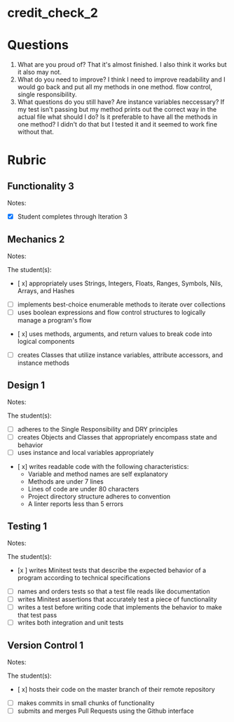 # credit_check_2
# Questions

1. What are you proud of?
That it's almost finished. I also think it works but it also may not. 
1. What do you need to improve?
I think I need to improve readability and I would go back and put all my methods in one method. 
flow control, single responsibility. 
1. What questions do you still have?
Are instance variables neccessary? If my test isn't passing but my method prints out the correct way in the actual file what should I do? Is it preferable to have all the methods in one method? I didn't do that but I tested it and it seemed to work fine without that. 
# Rubric

## Functionality 3

Notes:

- [x] Student completes through Iteration 3

## Mechanics 2

Notes:

The student(s):

- [ x] appropriately uses Strings, Integers, Floats, Ranges, Symbols, Nils, Arrays, and Hashes
- [ ] implements best-choice enumerable methods to iterate over collections
- [ ] uses boolean expressions and flow control structures to logically manage a program's flow
- [ x] uses methods, arguments, and return values to break code into logical components
- [ ] creates Classes that utilize instance variables, attribute accessors, and instance methods

## Design 1

Notes:

The student(s):

- [ ] adheres to the Single Responsibility and DRY principles
- [ ] creates Objects and Classes that appropriately encompass state and behavior
- [ ] uses instance and local variables appropriately
- [ x] writes readable code with the following characteristics:
    * Variable and method names are self explanatory
    * Methods are under 7 lines
    * Lines of code are under 80 characters
    * Project directory structure adheres to convention
    * A linter reports less than 5 errors

## Testing 1

Notes:

The student(s):

- [x ] writes Minitest tests that describe the expected behavior of a program according to technical specifications
- [ ] names and orders tests so that a test file reads like documentation
- [ ] writes Minitest assertions that accurately test a piece of functionality
- [ ] writes a test before writing code that implements the behavior to make that test pass
- [ ] writes both integration and unit tests

## Version Control 1

Notes:

The student(s):

- [ x] hosts their code on the master branch of their remote repository
- [ ] makes commits in small chunks of functionality
- [ ] submits and merges Pull Requests using the Github interface
